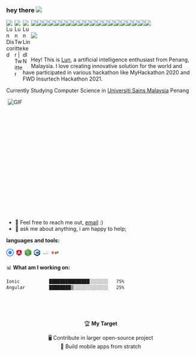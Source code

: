 ### hey there <img src="https://media.giphy.com/media/hvRJCLFzcasrR4ia7z/giphy.gif" width="25px">
<img src="https://media.giphy.com/media/3o7aDcEbGEsFAwSL0Q/giphy.gif" width="40px"><img src="https://media.giphy.com/media/3o7aDcEbGEsFAwSL0Q/giphy.gif" width="40px"><img src="https://media.giphy.com/media/3o7aDcEbGEsFAwSL0Q/giphy.gif" width="40px"><img src="https://media.giphy.com/media/3o7aDcEbGEsFAwSL0Q/giphy.gif" width="40px"><img src="https://media.giphy.com/media/3o7aDcEbGEsFAwSL0Q/giphy.gif" width="40px"><img src="https://media.giphy.com/media/3o7aDcEbGEsFAwSL0Q/giphy.gif" width="40px"><img src="https://media.giphy.com/media/3o7aDcEbGEsFAwSL0Q/giphy.gif" width="40px"><img src="https://media.giphy.com/media/3o7aDcEbGEsFAwSL0Q/giphy.gif" width="40px"><img src="https://media.giphy.com/media/3o7aDcEbGEsFAwSL0Q/giphy.gif" width="40px"><img src="https://media.giphy.com/media/3o7aDcEbGEsFAwSL0Q/giphy.gif" width="40px"><img src="https://media.giphy.com/media/3o7aDcEbGEsFAwSL0Q/giphy.gif" width="40px"><img src="https://media.giphy.com/media/3o7aDcEbGEsFAwSL0Q/giphy.gif" width="40px"><img src="https://media.giphy.com/media/3o7aDcEbGEsFAwSL0Q/giphy.gif" width="40px"><img src="https://media.giphy.com/media/3o7aDcEbGEsFAwSL0Q/giphy.gif" width="40px"><img src="https://media.giphy.com/media/3o7aDcEbGEsFAwSL0Q/giphy.gif" width="40px"><img src="https://media.giphy.com/media/3o7aDcEbGEsFAwSL0Q/giphy.gif" width="40px"><img src="https://media.giphy.com/media/3o7aDcEbGEsFAwSL0Q/giphy.gif" width="40px"><img src="https://media.giphy.com/media/3o7aDcEbGEsFAwSL0Q/giphy.gif" width="40px"><img src="https://media.giphy.com/media/3o7aDcEbGEsFAwSL0Q/giphy.gif" width="40px"><img src="https://media.giphy.com/media/3o7aDcEbGEsFAwSL0Q/giphy.gif" width="40px">
<a href="https://discord.gg/jAwGsuTy">
  <img align="left" alt="Lun Discord" width="22px" src="https://raw.githubusercontent.com/peterthehan/peterthehan/master/assets/discord.svg" />
</a>
<a href="https://twitter.com/LunlunChin">
  <img align="left" alt="Lun Twitter | Twitter" width="22px" src="https://raw.githubusercontent.com/peterthehan/peterthehan/master/assets/twitter.svg" />
</a>
<a href="https://www.linkedin.com/in/abhisheknaiidu/">
  <img align="left" alt="Lun LinkedIN" width="22px" src="https://raw.githubusercontent.com/peterthehan/peterthehan/master/assets/linkedin.svg" />
</a>
<!-- <a href="https://open.spotify.com/user/e90fe4zsndbm6xoe2t7t8kogf?si=WaLKpwvWTle0btle2qPb6g">
  <img align="left" alt="Lun Spotify" width="22px" src="https://raw.githubusercontent.com/peterthehan/peterthehan/master/assets/spotify.svg" />
</a> -->

![](https://visitor-badge.glitch.me/badge?page_id=abhisheknaiidu.abhisheknaiidu)

<br />

Hey! This is [Lun](https://lunlunchin.github.io/), a artificial intelligence enthusiast from Penang, Malaysia. I love creating innovative solution for the world and have participated in various hackathon like MyHackathon 2020 and FWD Insurtech Hackathon 2021.

Currently Studying Computer Science in [Universiti Sains Malaysia](https://www.usm.my/index.php) Penang

  <img align="right" alt="GIF" src="https://user-images.githubusercontent.com/36696204/135762803-d89267c7-23dc-4034-b38a-bc5c0d7a3720.gif" width="500" height="320" />
  
- 💼 Feel free to reach me out, [email](mailto:zhielun@student.usm.my) :)
- 💬 ask me about anything, i am happy to help;

**languages and tools:**  

<code><img height="20" src="https://raw.githubusercontent.com/github/explore/80688e429a7d4ef2fca1e82350fe8e3517d3494d/topics/ionic/ionic.png"></code>
<code><img height="20" src="https://raw.githubusercontent.com/github/explore/80688e429a7d4ef2fca1e82350fe8e3517d3494d/topics/angular/angular.png"></code>
<code><img height="20" src="https://raw.githubusercontent.com/github/explore/80688e429a7d4ef2fca1e82350fe8e3517d3494d/topics/nodejs/nodejs.png"></code>
<code><img height="20" src="https://raw.githubusercontent.com/github/explore/80688e429a7d4ef2fca1e82350fe8e3517d3494d/topics/cpp/cpp.png"></code>
<code><img height="20" src="https://raw.githubusercontent.com/github/explore/80688e429a7d4ef2fca1e82350fe8e3517d3494d/topics/mysql/mysql.png"></code>
<code><img height="20" src="https://raw.githubusercontent.com/github/explore/80688e429a7d4ef2fca1e82350fe8e3517d3494d/topics/git/git.png"></code>
<br><br>
📊 **What am I working on:**
<!--START_SECTION:waka-->
```text
Ionic           ███████████████░░░░░░░   75%
Angular         ████████▒░░░░░░░░░░░░░   25%

``` 
<br><br><br>
<!--END_SECTION:waka-->


<div align="center">
<!-- if you like what i do, maybe consider buying me a coffee/tea! -->

<!-- <a href="https://www.buymeacoffee.com/abhisheknaiidu" target="_blank"><img src="https://cdn.buymeacoffee.com/buttons/v2/default-red.png" alt="Buy Me A Coffee" width="150" ></a> -->

🏆 **My Target**
<!-- TODO-IST:START -->
🖥️ Contribute in larger open-source project<br>
📱  Build mobile apps from stratch
<!-- TODO-IST:END -->
</div>


<!-- 📈 my github stats

<p align="center"> <img src="https://github-readme-stats.vercel.app/api?username=abhisheknaiidu&show_icons=true&theme=gotham" alt="abhisheknaiidu" /> -->